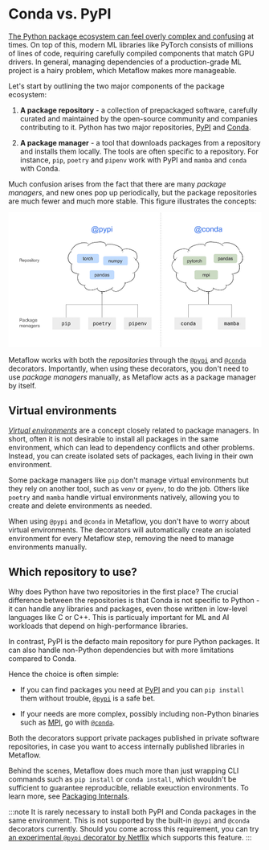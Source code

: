 
# Conda vs. PyPI

[The Python package ecosystem can
feel overly complex and
confusing](https://packaging.python.org/en/latest/overview/) at
times. On top of this, modern ML libraries like PyTorch consists of
millions of lines of code, requiring carefully compiled components
that match GPU drivers. In general, managing dependencies of a
production-grade ML project is a hairy problem, which Metaflow 
makes more manageable.

Let's start by outlining the two major components of the package ecosystem:

1. **A package repository** - a collection of prepackaged software,
   carefully curated and maintained by the open-source community and
   companies contributing to it. Python has two major repositories,
   [PyPI](https://pypi.org/) and [Conda](https://conda-forge.org/).

2. **A package manager** - a tool that downloads packages from a
   repository and installs them locally. The tools are often specific
   to a repository. For instance, `pip`, `poetry` and `pipenv` work
   with PyPI and `mamba` and `conda` with Conda.

Much confusion arises from the fact that there are many *package managers*,
and new ones pop up periodically, but the package repositories are
much fewer and much more stable. This figure illustrates the concepts:

![package ecosystem](/assets/repositories.png)

Metaflow works with both the *repositories* through the
[`@pypi`](/scaling/dependencies/pypi) and
[`@conda`](/scaling/dependencies/conda) decorators. Importantly, when
using these decorators, you don't need to use *package managers* manually,
as Metaflow acts as a package manager by itself.

## Virtual environments

[*Virtual environments*](https://docs.python.org/3/library/venv.html)
are a concept closely related to package managers. In
 short, often it is not desirable to install all packages in the same
 environment, which can lead to dependency conflicts and other problems.
 Instead, you can create isolated sets of packages, each living in their own
 environment.

Some package managers like `pip` don't manage virtual environments but they rely
on another tool, such as `venv` or `pyenv`, to do the job. Others like
 `poetry` and `mamba` handle virtual environments natively, allowing you to
 create and delete environments as needed.

When using `@pypi` and `@conda` in Metaflow, you don't have to worry about
virtual environments. The decorators will automatically create an isolated
environment for every Metaflow step, removing the need to manage environments
manually.

## Which repository to use?

Why does Python have two repositories in the first place? The crucial difference
between the repositories is that Conda is not specific to Python - it can handle
any libraries and packages, even those written in low-level languages like C or
C++. This is particualy important for ML and AI workloads that depend on
high-performance libraries.

In contrast, PyPI is the defacto main repository for pure Python packages. It can
also handle non-Python dependencies but with more limitations compared to Conda.

Hence the choice is often simple:
 
 - If you can find packages you need at [PyPI](https://pypi.org) and
   you can `pip install` them without trouble,
   [`@pypi`](/scaling/dependencies/pypi) is a safe bet.

 - If your needs are more complex, possibly including non-Python binaries
   such as [MPI](https://anaconda.org/conda-forge/openmpi-mpifort), go with
   [`@conda`](/scaling/dependencies/conda).

Both the decorators support private packages published in private software
repositories, in case you want to access internally published libraries in
Metaflow.

Behind the scenes, Metaflow does much more than just wrapping CLI commands
such as `pip install` or `conda install`, which wouldn't be sufficient to
guarantee reproducible, reliable exeuction environments. To learn more,
see [Packaging Internals](/scaling/dependencies/internals).

:::note
It is rarely necessary to install both PyPI and Conda packages in the same
environment. This is not supported by the built-in `@pypi` and `@conda` decorators
currently. Should you come across this requirement, you can try [an experimental `@pypi`
decorator by Netflix](https://github.com/Netflix/metaflow-nflx-extensions)
which supports this feature.
:::